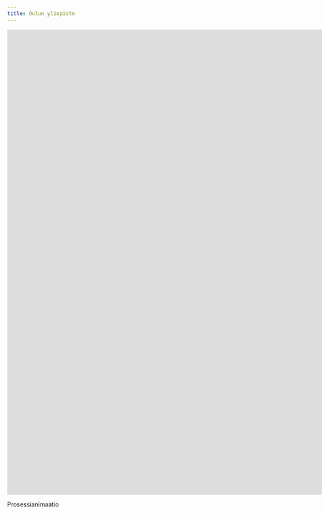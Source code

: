 ```yaml
---
title: Oulun yliopisto
---
```


<iframe src="https://www.youtube.com/embed/ORcTE5SAQwM?controls=0" width="1920" height="1080" frameborder="0" allow="autoplay; fullscreen" allowfullscreen data-uk-responsive></iframe>

Prosessianimaatio 
